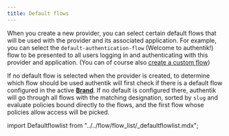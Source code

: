 ```yaml
---
title: Default flows
---
```


When you create a new provider, you can select certain default flows that will be used with the provider and its associated application. For example, you can select the `default-authentication-flow` (Welcome to authentik!) flow to be presented to all users logging in and authenticating with this provider and application. (You can of course also [create a custom flow](../index.md#create-a-custom-flow))

If no default flow is selected when the provider is created, to determine which flow should be used authentik will first check if there is a default flow configured in the active [**Brand**](../../../../customize/brands.md). If no default is configured there, authentik will go through all flows with the matching designation, sorted by `slug` and evaluate policies bound directly to the flows, and the first flow whose policies allow access will be picked.

import Defaultflowlist from "../../flow/flow_list/\_defaultflowlist.mdx";

<Defaultflowlist />

##
